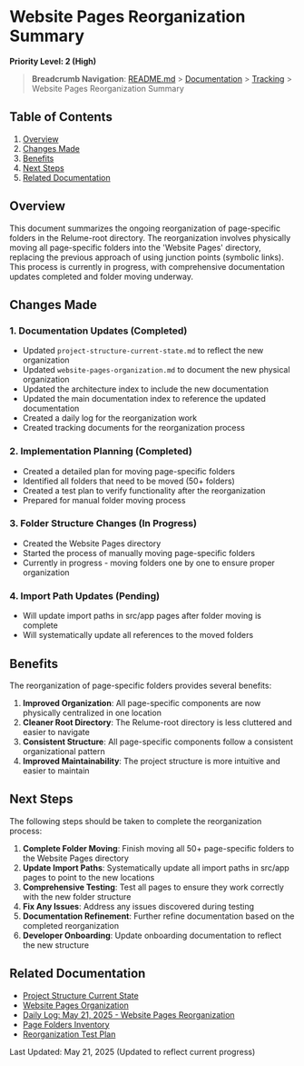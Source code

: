 # Website Pages Reorganization Summary

**Priority Level: 2 (High)**

> **Breadcrumb Navigation**: [README.md](../../README.md) > [Documentation](../index.md) > [Tracking](./index.md) > Website Pages Reorganization Summary

## Table of Contents

1. [Overview](#overview)
2. [Changes Made](#changes-made)
3. [Benefits](#benefits)
4. [Next Steps](#next-steps)
5. [Related Documentation](#related-documentation)

## Overview

This document summarizes the ongoing reorganization of page-specific folders in the Relume-root directory. The reorganization involves physically moving all page-specific folders into the 'Website Pages' directory, replacing the previous approach of using junction points (symbolic links). This process is currently in progress, with comprehensive documentation updates completed and folder moving underway.

## Changes Made

### 1. Documentation Updates (Completed)

- Updated `project-structure-current-state.md` to reflect the new organization
- Updated `website-pages-organization.md` to document the new physical organization
- Updated the architecture index to include the new documentation
- Updated the main documentation index to reference the updated documentation
- Created a daily log for the reorganization work
- Created tracking documents for the reorganization process

### 2. Implementation Planning (Completed)

- Created a detailed plan for moving page-specific folders
- Identified all folders that need to be moved (50+ folders)
- Created a test plan to verify functionality after the reorganization
- Prepared for manual folder moving process

### 3. Folder Structure Changes (In Progress)

- Created the Website Pages directory
- Started the process of manually moving page-specific folders
- Currently in progress - moving folders one by one to ensure proper organization

### 4. Import Path Updates (Pending)

- Will update import paths in src/app pages after folder moving is complete
- Will systematically update all references to the moved folders

## Benefits

The reorganization of page-specific folders provides several benefits:

1. **Improved Organization**: All page-specific components are now physically centralized in one location
2. **Cleaner Root Directory**: The Relume-root directory is less cluttered and easier to navigate
3. **Consistent Structure**: All page-specific components follow a consistent organizational pattern
4. **Improved Maintainability**: The project structure is more intuitive and easier to maintain

## Next Steps

The following steps should be taken to complete the reorganization process:

1. **Complete Folder Moving**: Finish moving all 50+ page-specific folders to the Website Pages directory
2. **Update Import Paths**: Systematically update all import paths in src/app pages to point to the new locations
3. **Comprehensive Testing**: Test all pages to ensure they work correctly with the new folder structure
4. **Fix Any Issues**: Address any issues discovered during testing
5. **Documentation Refinement**: Further refine documentation based on the completed reorganization
6. **Developer Onboarding**: Update onboarding documentation to reflect the new structure

## Related Documentation

- [Project Structure Current State](../architecture/project-structure-current-state.md)
- [Website Pages Organization](../architecture/website-pages-organization.md)
- [Daily Log: May 21, 2025 - Website Pages Reorganization](../daily-logs/2025-05-21-website-pages-reorganization.md)
- [Page Folders Inventory](./page-folders-inventory.md)
- [Reorganization Test Plan](./reorganization-test-plan.md)

Last Updated: May 21, 2025 (Updated to reflect current progress)
